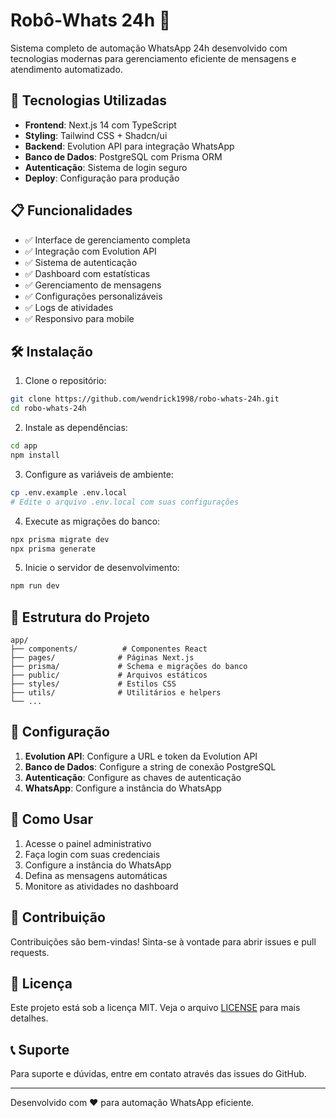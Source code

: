 # Robô-Whats 24h 🤖

Sistema completo de automação WhatsApp 24h desenvolvido com tecnologias modernas para gerenciamento eficiente de mensagens e atendimento automatizado.

## 🚀 Tecnologias Utilizadas

- **Frontend**: Next.js 14 com TypeScript
- **Styling**: Tailwind CSS + Shadcn/ui
- **Backend**: Evolution API para integração WhatsApp
- **Banco de Dados**: PostgreSQL com Prisma ORM
- **Autenticação**: Sistema de login seguro
- **Deploy**: Configuração para produção

## 📋 Funcionalidades

- ✅ Interface de gerenciamento completa
- ✅ Integração com Evolution API
- ✅ Sistema de autenticação
- ✅ Dashboard com estatísticas
- ✅ Gerenciamento de mensagens
- ✅ Configurações personalizáveis
- ✅ Logs de atividades
- ✅ Responsivo para mobile

## 🛠️ Instalação

1. Clone o repositório:
```bash
git clone https://github.com/wendrick1998/robo-whats-24h.git
cd robo-whats-24h
```

2. Instale as dependências:
```bash
cd app
npm install
```

3. Configure as variáveis de ambiente:
```bash
cp .env.example .env.local
# Edite o arquivo .env.local com suas configurações
```

4. Execute as migrações do banco:
```bash
npx prisma migrate dev
npx prisma generate
```

5. Inicie o servidor de desenvolvimento:
```bash
npm run dev
```

## 📁 Estrutura do Projeto

```
app/
├── components/          # Componentes React
├── pages/              # Páginas Next.js
├── prisma/             # Schema e migrações do banco
├── public/             # Arquivos estáticos
├── styles/             # Estilos CSS
├── utils/              # Utilitários e helpers
└── ...
```

## 🔧 Configuração

1. **Evolution API**: Configure a URL e token da Evolution API
2. **Banco de Dados**: Configure a string de conexão PostgreSQL
3. **Autenticação**: Configure as chaves de autenticação
4. **WhatsApp**: Configure a instância do WhatsApp

## 📱 Como Usar

1. Acesse o painel administrativo
2. Faça login com suas credenciais
3. Configure a instância do WhatsApp
4. Defina as mensagens automáticas
5. Monitore as atividades no dashboard

## 🤝 Contribuição

Contribuições são bem-vindas! Sinta-se à vontade para abrir issues e pull requests.

## 📄 Licença

Este projeto está sob a licença MIT. Veja o arquivo [LICENSE](LICENSE) para mais detalhes.

## 📞 Suporte

Para suporte e dúvidas, entre em contato através das issues do GitHub.

---

Desenvolvido com ❤️ para automação WhatsApp eficiente.